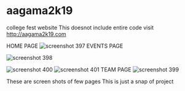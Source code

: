 # aagama2k19
college fest website
This doesnot include entire code
visit http://aagama2k19.com



HOME PAGE
![screenshot 397](https://user-images.githubusercontent.com/42996478/53653907-72b65100-3c72-11e9-89f2-2dddbdcce8e3.png)
EVENTS PAGE


![screenshot 398](https://user-images.githubusercontent.com/42996478/53653898-6e8a3380-3c72-11e9-9586-263988a76a1c.png)

![screenshot 400](https://user-images.githubusercontent.com/42996478/53653889-6a5e1600-3c72-11e9-8eca-e6d7600afa0f.png)
![screenshot 401](https://user-images.githubusercontent.com/42996478/53653883-67632580-3c72-11e9-8262-8e00d6c6c39d.png)
TEAM PAGE
![screenshot 399](https://user-images.githubusercontent.com/42996478/53653895-6cc07000-3c72-11e9-8f70-ab667f6e1af1.png)

These are screen shots of few pages
This is just a snap of project
